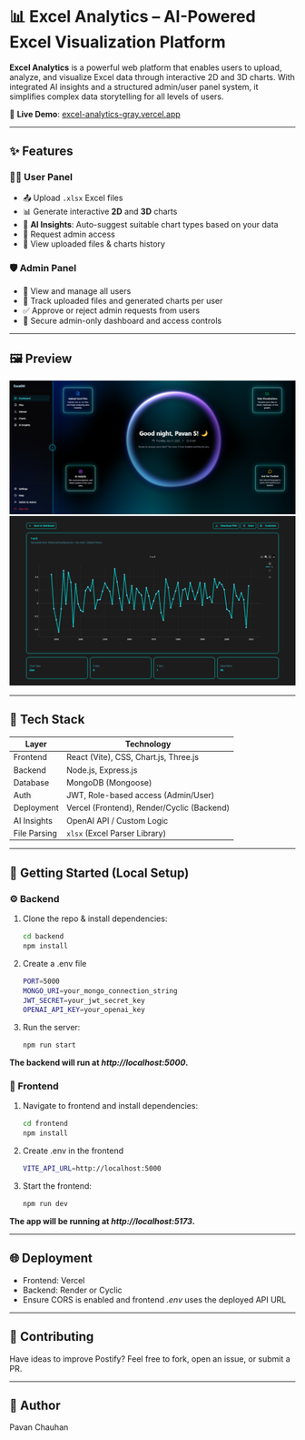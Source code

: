 # 📊 Excel Analytics – AI-Powered Excel Visualization Platform

**Excel Analytics** is a powerful web platform that enables users to upload, analyze, and visualize Excel data through interactive 2D and 3D charts. With integrated AI insights and a structured admin/user panel system, it simplifies complex data storytelling for all levels of users.

🔗 **Live Demo**: [excel-analytics-gray.vercel.app](https://excel-analytics-gray.vercel.app/)

---

## ✨ Features

### 🧑‍💼 User Panel
- 📤 Upload `.xlsx` Excel files
- 📊 Generate interactive **2D** and **3D** charts
- 🤖 **AI Insights**: Auto-suggest suitable chart types based on your data
- 📨 Request admin access
- 📁 View uploaded files & charts history

### 🛡️ Admin Panel
- 👥 View and manage all users
- 📂 Track uploaded files and generated charts per user
- ✅ Approve or reject admin requests from users
- 🧾 Secure admin-only dashboard and access controls

---

## 🖼️ Preview

![Chart Preview](assets/chart-preview.png.png)
![Dashboard Preview](assets/dashboard.jpeg.png)

---

## 🧱 Tech Stack

| Layer       | Technology                    |
|-------------|-------------------------------|
| Frontend    | React (Vite), CSS, Chart.js, Three.js |
| Backend     | Node.js, Express.js           |
| Database    | MongoDB (Mongoose)            |
| Auth        | JWT, Role-based access (Admin/User) |
| Deployment  | Vercel (Frontend), Render/Cyclic (Backend) |
| AI Insights | OpenAI API / Custom Logic     |
| File Parsing | `xlsx` (Excel Parser Library) |

---

## 🚀 Getting Started (Local Setup)

### ⚙️ Backend

1. Clone the repo & install dependencies:
   ```bash
   cd backend
   npm install
2. Create a .env file
   ```bash
   PORT=5000
   MONGO_URI=your_mongo_connection_string
   JWT_SECRET=your_jwt_secret_key
   OPENAI_API_KEY=your_openai_key

4. Run the server:
   ```bash
   npm run start

**The backend will run at *http://localhost:5000*.**

### 🎨 Frontend
1. Navigate to frontend and install dependencies:
   ```bash
   cd frontend
   npm install

2. Create .env in the frontend
   ```bash
   VITE_API_URL=http://localhost:5000

3. Start the frontend:
   ```bash
   npm run dev

**The app will be running at *http://localhost:5173*.**

---

## 🌐 Deployment
- Frontend: Vercel
- Backend: Render or Cyclic
- Ensure CORS is enabled and frontend *.env* uses the deployed API URL

---

## 🤝 Contributing
Have ideas to improve Postify?
Feel free to fork, open an issue, or submit a PR.

---

## 👤 Author
Pavan Chauhan
